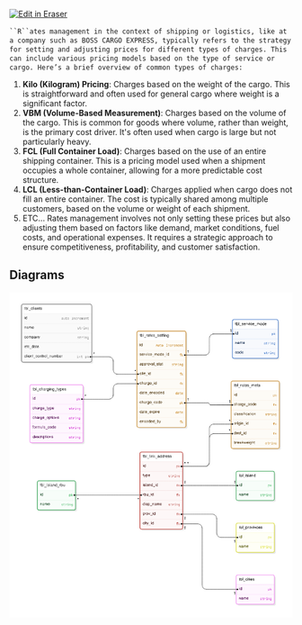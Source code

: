 <p><a target="_blank" href="https://app.eraser.io/workspace/bkrIplCAOeWbI1oEbFTa" id="edit-in-eraser-github-link"><img alt="Edit in Eraser" src="https://firebasestorage.googleapis.com/v0/b/second-petal-295822.appspot.com/o/images%2Fgithub%2FOpen%20in%20Eraser.svg?alt=media&amp;token=968381c8-a7e7-472a-8ed6-4a6626da5501"></a></p>

```
`﻿`R`﻿`ates management in the context of shipping or logistics, like at a company such as BOSS CARGO EXPRESS, typically refers to the strategy for setting and adjusting prices for different types of charges. This can include various pricing models based on the type of service or cargo. Here’s a brief overview of common types of charges:
```
1. **Kilo (Kilogram) Pricing**: Charges based on the weight of the cargo. This is straightforward and often used for general cargo where weight is a significant factor.
2. **VBM (Volume-Based Measurement)**: Charges based on the volume of the cargo. This is common for goods where volume, rather than weight, is the primary cost driver. It's often used when cargo is large but not particularly heavy.
3. **FCL (Full Container Load)**: Charges based on the use of an entire shipping container. This is a pricing model used when a shipment occupies a whole container, allowing for a more predictable cost structure.
4. **LCL (Less-than-Container Load)**: Charges applied when cargo does not fill an entire container. The cost is typically shared among multiple customers, based on the volume or weight of each shipment.
5. ETC...
Rates management involves not only setting these prices but also adjusting them based on factors like demand, market conditions, fuel costs, and operational expenses. It requires a strategic approach to ensure competitiveness, profitability, and customer satisfaction.



<!-- eraser-additional-content -->
## Diagrams
<!-- eraser-additional-files -->
<a href="/RATRIX-MODULE-entity-relationship-1.eraserdiagram" data-element-id="xXD47MaUH1Cp0yEHaJkGs"><img src="/.eraser/bkrIplCAOeWbI1oEbFTa___sKkFHJpiYsXPcATzOBluVMUS1rx2___---diagram----d1743070d4816cfb1280974042dd080a.png" alt="" data-element-id="xXD47MaUH1Cp0yEHaJkGs" /></a>
<!-- end-eraser-additional-files -->
<!-- end-eraser-additional-content -->
<!--- Eraser file: https://app.eraser.io/workspace/bkrIplCAOeWbI1oEbFTa --->